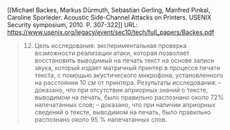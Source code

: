 [[Michael Backes, Markus Dürmuth, Sebastian Gerling, Manfred Pinkal, Caroline Sporleder. Acoustic Side-Channel Attacks on Printers. USENIX Security symposium, 2010. Р. 307-322]]
URL: https://www.usenix.org/legacy/event/sec10/tech/full_papers/Backes.pdf

>12. Цель исследования: 
>экспериментальная проверка возможности реализации атаки, которая позволяет восстановить выводимый на печать текст на основе записи звука, который издает матричный принтер в процессе печати текста, с помощью акустического микрофона, установленного на расстоянии 10 см от принтера. 
>Результаты исследования: 
>– доказано, что при отсутствии априорных знаний о тексте, выводимом на печать, было правильно распознано около 72% напечатанных слов; 
>– доказано, что при наличии априорных сведений о тексте, выводимом на печать, было правильно распознано около 95 % напечатанных слов.